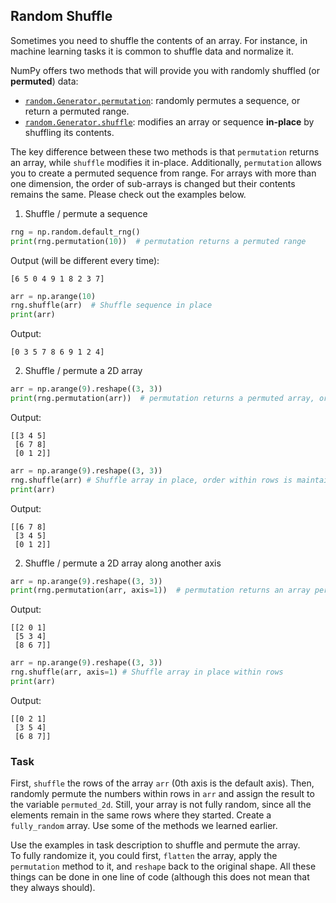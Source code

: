 ## Random Shuffle

Sometimes you need to shuffle the contents of an array. For instance, in machine learning tasks 
it is common to shuffle data and normalize it. 

NumPy offers two methods that will provide you with randomly shuffled (or **permuted**) data:
- [`random.Generator.permutation`](https://numpy.org/doc/stable/reference/random/generated/numpy.random.Generator.permutation.html#numpy.random.Generator.permutation): randomly permutes a sequence, or return a permuted range.
- [`random.Generator.shuffle`](https://numpy.org/doc/stable/reference/random/generated/numpy.random.Generator.shuffle.html#numpy.random.Generator.shuffle): modifies an array or sequence **in-place** by shuffling its contents.

The key difference between these two methods is that `permutation` returns an array, while
`shuffle` modifies it in-place. Additionally, `permutation` allows you to create a permuted sequence from 
range. For arrays with more than one dimension, the order of sub-arrays is changed but their contents remains the same.
Please check out the examples below.

1. Shuffle / permute a sequence
```python
rng = np.random.default_rng()
print(rng.permutation(10))  # permutation returns a permuted range
```
Output (will be different every time):
```text
[6 5 0 4 9 1 8 2 3 7]
```

```python
arr = np.arange(10)
rng.shuffle(arr)  # Shuffle sequence in place
print(arr)
```
Output:
```text
[0 3 5 7 8 6 9 1 2 4]
```
2. Shuffle / permute a 2D array
```python
arr = np.arange(9).reshape((3, 3))
print(rng.permutation(arr))  # permutation returns a permuted array, order within rows is maintained
```
Output:
```text
[[3 4 5]
 [6 7 8]
 [0 1 2]]
```
```python
arr = np.arange(9).reshape((3, 3))
rng.shuffle(arr) # Shuffle array in place, order within rows is maintained
print(arr)
```
Output:
```text
[[6 7 8]
 [3 4 5]
 [0 1 2]]
```
2. Shuffle / permute a 2D array along another axis
```python
arr = np.arange(9).reshape((3, 3))
print(rng.permutation(arr, axis=1))  # permutation returns an array permuted within rows
```
Output:
```text
[[2 0 1]
 [5 3 4]
 [8 6 7]]
```
```python
arr = np.arange(9).reshape((3, 3))
rng.shuffle(arr, axis=1) # Shuffle array in place within rows
print(arr)
```
Output:
```text
[[0 2 1]
 [3 5 4]
 [6 8 7]]
```

### Task

First, `shuffle` the rows of the array `arr` (0th axis is the default axis).
Then, randomly permute the numbers within rows in `arr` and assign the result to
the variable `permuted_2d`.
Still, your array is not fully random, since all the elements remain in the same rows
where they started. Create a `fully_random` array. Use some of the methods we
learned earlier.

<div class="hint">Use the examples in task description to shuffle and permute the array.</div>

<div class="hint">To fully randomize it, you could first, <code>flatten</code> the array, apply the <code>permutation</code>
method to it, and <code>reshape</code> back to the original shape. All these things can be done in one
line of code (although this does not mean that they always should).</div>
